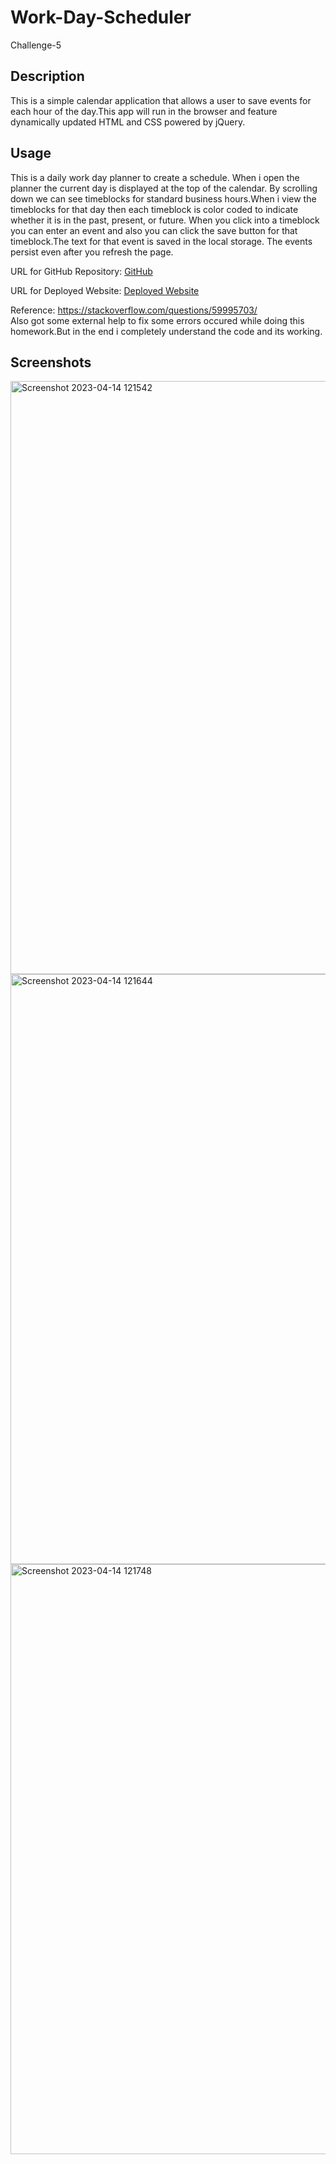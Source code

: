 # Work-Day-Scheduler
Challenge-5

## Description

This is a simple calendar application that allows a user to save events for each hour of the day.This app will run in the browser and feature dynamically updated HTML and CSS powered by jQuery.

## Usage

This is a daily work day planner to create a schedule. When i open the planner the current day is displayed at the top of the calendar. By scrolling down we can see timeblocks for standard business hours.When i view the timeblocks for that day then each timeblock is color coded to indicate whether it is in the past, present, or future. When you click into a timeblock you can enter an event and also you can click the save button for that timeblock.The text for that event is saved in the local storage. The events persist even after you refresh the page.

URL for GitHub Repository:
<a href="https://github.com/reshmalijo777/Work-Day-Scheduler">GitHub</a>

URL for Deployed Website:
<a href="https://reshmalijo777.github.io/Work-Day-Scheduler/">Deployed Website</a>

Reference:
https://stackoverflow.com/questions/59995703/ <br>
Also got some external help to fix some errors occured while doing this homework.But in the end i completely understand the code and its working.




Screenshots
-----------
<img width="949" alt="Screenshot 2023-04-14 121542" src="https://user-images.githubusercontent.com/128992593/232168522-dde12cf6-e84b-4759-b935-f9ac21e0fcaf.png">
<br>
<img width="944" alt="Screenshot 2023-04-14 121644" src="https://user-images.githubusercontent.com/128992593/232168607-22663bd2-9dcc-4bf2-8ca3-b09f0de880dd.png">
<br>
<img width="944" alt="Screenshot 2023-04-14 121748" src="https://user-images.githubusercontent.com/128992593/232168627-50ffa9d2-8c21-431e-91e8-1a03102915ef.png">



